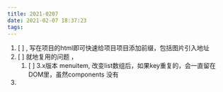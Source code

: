 ```yaml
---
title: 2021-0207
date: 2021-02-07 18:37:23
tags:
---
```


1. [ ] <base href="/demo">, 写在项目的html即可快速给项目项目添加前缀，包括图片引入地址
2. [ ] 就地复用的问题 ，
   1. [ ] 3.x版本 menuitem, 改变list数组后，如果key重复的，会一直留在DOM里，虽然components 没有
3.